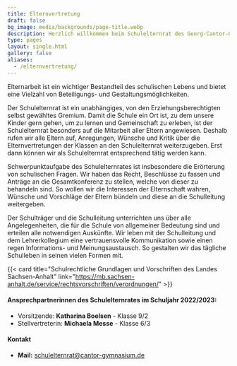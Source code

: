 ```yaml
---
title: Elternvertretung
draft: false
bg_image: media/backgrounds/page-title.webp
description: Herzlich willkommen beim Schulelternrat des Georg-Cantor-Gymnasiums Halle
type: pages
layout: single.html
gallery: false
aliases:
  - /elternvertretung/
---
```

Elternarbeit ist ein wichtiger Bestandteil des schulischen Lebens und bietet eine Vielzahl von Beteiligungs- und Gestaltungsmöglichkeiten.

Der Schulelternrat ist ein unabhängiges, von den Erziehungsberechtigten selbst gewähltes Gremium. Damit die Schule ein Ort ist, zu dem unsere Kinder gern gehen, um zu lernen und Gemeinschaft zu erleben, ist der Schulelternrat besonders auf die Mitarbeit aller Eltern angewiesen. Deshalb rufen wir alle Eltern auf, Anregungen, Wünsche und Kritik über die Elternvertretungen der Klassen an den Schulelternrat weiterzugeben. Erst dann können wir als Schulelternrat entsprechend tätig werden kann. 

Schwerpunktaufgabe des Schulelternrates ist insbesondere die Erörterung von schulischen Fragen. Wir haben das Recht, Beschlüsse zu fassen und Anträge an die Gesamtkonferenz zu stellen, welche von dieser zu behandeln sind. So wollen wir die Interessen der Elternschaft wahren, Wünsche und Vorschläge der Eltern bündeln und diese an die Schulleitung weitergeben.

Der Schulträger und die Schulleitung unterrichten uns über alle Angelegenheiten, die für die Schule von allgemeiner Bedeutung sind und erteilen alle notwendigen Auskünfte. Wir leben mit der Schulleitung und dem Lehrerkollegium eine vertrauensvolle Kommunikation sowie einen regen Informations- und Meinungsaustausch. So gestalten wir das tägliche Schulleben in seinen vielen Formen mit.

{{< card title="Schulrechtliche Grundlagen und Vorschriften des Landes Sachsen-Anhalt" link="https://mb.sachsen-anhalt.de/service/rechtsvorschriften/verordnungen/" >}}

#### Ansprechpartnerinnen des Schulelternrates im Schuljahr 2022/2023:

- Vorsitzende: **Katharina Boelsen** - Klasse 9/2
- Stellvertreterin: **Michaela Messe** - Klasse 6/3

#### Kontakt

- **Mail:** [schulelternrat@cantor-gymnasium.de](mailto:schulelternrat@cantor-gymnasium.de)




